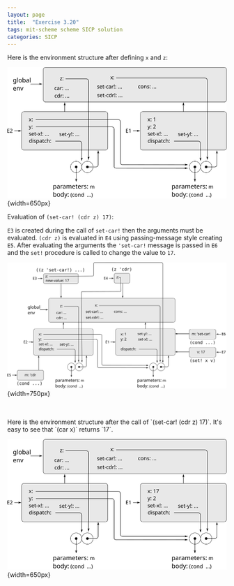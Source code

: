 ```yaml
---
layout: page
title:  "Exercise 3.20"
tags: mit-scheme scheme SICP solution
categories: SICP
---
```

Here is the environment structure after defining `x` and `z`:

![](/images/Ex3.20a.svg){width=650px}

Evaluation of `(set-car! (cdr z) 17)`:

`E3` is created during the call of `set-car!` then the arguments must be evaluated. `(cdr z)` is evaluated in `E4` using passing-message style creating `E5`. After evaluating the arguments the `'set-car!` message is passed in `E6` and the `set!` procedure is called to change the value to `17`.

![](/images/Ex3.20b.svg){width=750px}

<br/>
<br/>
Here is the environment structure after the call of `(set-car! (cdr z) 17)`. It's easy to see that `(car x)` returns `17`.

![](/images/Ex3.20c.svg){width=650px}

